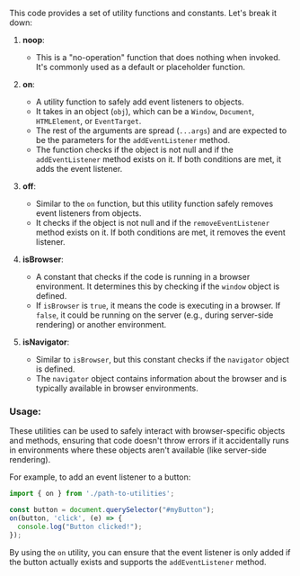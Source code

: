 This code provides a set of utility functions and constants. Let's break it down:

1. **noop**:
   - This is a "no-operation" function that does nothing when invoked. It's commonly used as a default or placeholder function.

2. **on**:
   - A utility function to safely add event listeners to objects. 
   - It takes in an object (`obj`), which can be a `Window`, `Document`, `HTMLElement`, or `EventTarget`. 
   - The rest of the arguments are spread (`...args`) and are expected to be the parameters for the `addEventListener` method.
   - The function checks if the object is not null and if the `addEventListener` method exists on it. If both conditions are met, it adds the event listener.

3. **off**:
   - Similar to the `on` function, but this utility function safely removes event listeners from objects.
   - It checks if the object is not null and if the `removeEventListener` method exists on it. If both conditions are met, it removes the event listener.

4. **isBrowser**:
   - A constant that checks if the code is running in a browser environment. It determines this by checking if the `window` object is defined.
   - If `isBrowser` is `true`, it means the code is executing in a browser. If `false`, it could be running on the server (e.g., during server-side rendering) or another environment.

5. **isNavigator**:
   - Similar to `isBrowser`, but this constant checks if the `navigator` object is defined.
   - The `navigator` object contains information about the browser and is typically available in browser environments.

### Usage:

These utilities can be used to safely interact with browser-specific objects and methods, ensuring that code doesn't throw errors if it accidentally runs in environments where these objects aren't available (like server-side rendering).

For example, to add an event listener to a button:

```javascript
import { on } from './path-to-utilities';

const button = document.querySelector("#myButton");
on(button, 'click', (e) => {
  console.log("Button clicked!");
});
```

By using the `on` utility, you can ensure that the event listener is only added if the button actually exists and supports the `addEventListener` method.